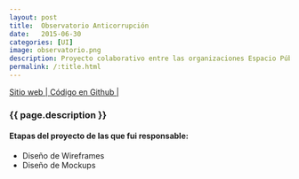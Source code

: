 ```yaml
---
layout: post
title:  Observatorio Anticorrupción
date:   2015-06-30
categories: [UI]
image: observatorio.png
description: Proyecto colaborativo entre las organizaciones Espacio Público y Ciudadano Inteligente. Sigue el debate y el avance de las medidas propuestas por el Consejo Asesor Presidencial convocado por la presidenta Bachelet el 2015, para lograr una mayor probidad y transparencia en Chile.
permalink: /:title.html
---
```


<p>
<a href="http://observatorioanticorrupcion.cl/" target="_blank"><i class="fa fa-external-link-square" aria-hidden="true"></i> Sitio web | </a>
<a href="https://github.com/ciudadanointeligente/observatorio" target="_blank"><i class="fa fa-github" aria-hidden="true"></i> Código en Github | </a>
</p>

<h3>{{ page.description }}</h3>

<h4>Etapas del proyecto de las que fui responsable:</h4>
<ul class="linea list-unstyled">
  <li>Diseño de Wireframes</li>
  <li>Diseño de Mockups</li>
</ul>

<div id="main-slider">
  <div class="item"><img alt="" src="{{ site.baseurl }}img/content/observatorio/01.png" class="img-responsive"></div>
  <div class="item"><img alt="" src="{{ site.baseurl }}img/content/observatorio/02.png" class="img-responsive"></div>
</div>